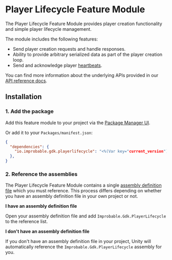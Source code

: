 # Player Lifecycle Feature Module

The Player Lifecycle Feature Module provides player creation functionality and simple player lifecycle management.

The module includes the following features:

* Send player creation requests and handle responses.
* Ability to provide arbitrary serialized data as part of the player creation loop.
* Send and acknowledge player [heartbeats]({{.Site.BaseURL}}/modules/player-lifecycle/heartbeating).

You can find more information about the underlying APIs provided in our [API reference docs]({{.Site.BaseURL}}/api/player-lifecycle-index).

## Installation

### 1. Add the package

Add this feature module to your project via the [Package Manager UI](https://docs.unity3d.com/Packages/com.unity.package-manager-ui@2.1/manual/index.html#installing-a-new-package).

Or add it to your `Packages/manifest.json`:

```json
{
  "dependencies": {
    "io.improbable.gdk.playerlifecycle": "<%(Var key="current_version")%>"
  },
}
```

### 2. Reference the assemblies

The Player Lifecycle Feature Module contains a single [assembly definition file](https://docs.unity3d.com/Manual/ScriptCompilationAssemblyDefinitionFiles.html) which you must reference. This process differs depending on whether you have an assembly definition file in your own project or not.

**I have an assembly definition file**

Open your assembly definition file and add `Improbable.Gdk.PlayerLifecycle` to the reference list.

**I don't have an assembly definition file**

If you don't have an assembly definition file in your project, Unity will automatically reference the `Improbable.Gdk.PlayerLifecycle` assembly for you.
